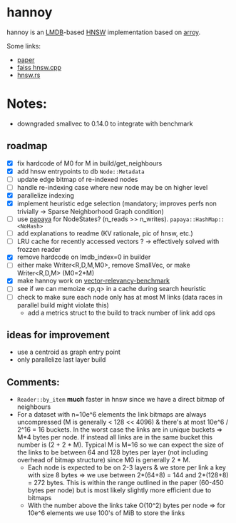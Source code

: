 # hannoy
hannoy is an [LMDB](https://en.wikipedia.org/wiki/Lightning_Memory-Mapped_Database)-based [HNSW](https://www.pinecone.io/learn/series/faiss/hnsw/) implementation based on [arroy](https://github.com/meilisearch/arroy).

Some links:
- [paper](https://arxiv.org/abs/1603.09320)
- [faiss hnsw.cpp](https://github.com/facebookresearch/faiss/blob/main/faiss/impl/HNSW.cpp)
- [hnsw.rs](https://github.com/rust-cv/hnsw)

# Notes: 
- downgraded smallvec to 0.14.0 to integrate with benchmark

## roadmap

- [x] fix hardcode of M0 for M in build/get_neighbours
- [x] add hnsw entrypoints to db `Node::Metadata`
- [ ] update edge bitmap of re-indexed nodes
- [ ] handle re-indexing case where new node may be on higher level
- [x] parallelize indexing
- [x] implement heuristic edge selection (mandatory; improves perfs non trivially -> Sparse Neighborhood Graph condition)
- [ ] use [papaya](https://github.com/ibraheemdev/papaya) for NodeStates? (n_reads >> n_writes). `papaya::HashMap::<NoHash>`
- [ ] add explanations to readme (KV rationale, pic of hnsw, etc.)
- [ ] LRU cache for recently accessed vectors ? -> effectively solved with frozzen reader
- [x] remove hardcode on lmdb_index=0 in builder
- [ ] either make Writer<R,D,M,M0>, remove SmallVec, or make Writer<R,D,M> (M0=2*M)
- [x] make hannoy work on [vector-relevancy-benchmark](https://github.com/meilisearch/vector-store-relevancy-benchmark)
- [ ] see if we can memoize <p,q> in a cache during search heuristic
- [ ] check to make sure each node only has at most M links (data races in parallel build might violate this)
  - add a metrics struct to the build to track number of link add ops

## ideas for improvement
- use a centroid as graph entry point
- only parallelize last layer build 

## Comments:
- `Reader::by_item` **much** faster in hnsw since we have a direct bitmap of neighbours
- For a dataset with n=10e^6 elements the link bitmaps are always uncompressed (M is generally < 128 << 4096) & there's at most 10e^6 / 2^16 = 16 buckets. In the worst case the links are in unique buckets => M*4 bytes per node. If instead all links are in the same bucket this number is (2 + 2 * M). Typical M is M=16 so we can expect the size of the links to be between 64 and 128 bytes per layer (not including overhead of bitmap structure) since M0 is generally 2 * M.
  - Each node is expected to be on 2-3 layers  & we store per link a key with size 8 bytes => we use between 2*(64+8) = 144 and 2*(128+8) = 272 bytes. This is within the range outlined in the paper (60-450 bytes per node) but is most likely slightly more efficient due to bitmaps
  - With the number above the links take O(10^2) bytes per node => for 10e^6 elements we use 100's of MiB to store the links
